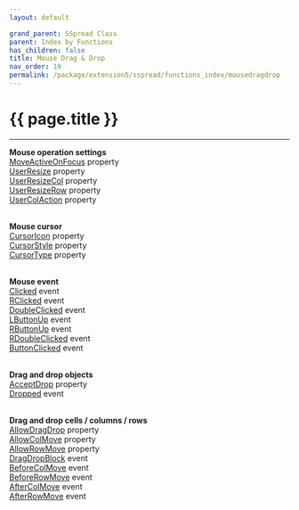 ```yaml
---
layout: default

grand_parent: SSpread Class
parent: Index by Functions
has_children: false
title: Mouse Drag & Drop
nav_order: 19
permalink: /package/extension5/sspread/functions_index/mousedragdrop
---
```

# {{ page.title }}
---

**Mouse operation settings**<br>
[MoveActiveOnFocus](/package/extension5/sspread/properties/moveactiveonfocus) property<br>
[UserResize](/package/extension5/sspread/properties/userresize) property<br>
[UserResizeCol](/package/extension5/sspread/properties/userresizecol) property<br>
[UserResizeRow](/package/extension5/sspread/properties/userresizerow) property<br>
[UserColAction](/package/extension5/sspread/properties/usercolaction) property<br><br>

**Mouse cursor**<br>
[CursorIcon](/package/extension5/sspread/properties/cursoricon) property<br>
[CursorStyle](/package/extension5/sspread/properties/cursorstyle) property<br>
[CursorType](/package/extension5/sspread/properties/cursortype) property<br><br>

**Mouse event**<br>
[Clicked](/package/extension5/sspread/events/clicked) event<br>
[RClicked](/package/extension5/sspread/events/rclicked) event<br>
[DoubleClicked](/package/extension5/sspread/events/doubleclicked) event<br>
[LButtonUp](/package/extension5/sspread/events/lbuttonup) event<br>
[RButtonUp](/package/extension5/sspread/events/rbuttonup) event<br>
[RDoubleClicked](/package/extension5/sspread/events/rdoubleclicked) event<br>
[ButtonClicked](/package/extension5/sspread/events/buttonclicked) event<br><br>

**Drag and drop objects**<br>
[AcceptDrop](/package/extension5/sspread/properties/acceptdrop) property<br>
[Dropped](/package/extension5/sspread/events/dropped) event<br><br>

**Drag and drop cells / columns / rows**<br>
[AllowDragDrop](/package/extension5/sspread/properties/allowdragdrop) property<br>
[AllowColMove](/package/extension5/sspread/properties/allowcolmove) property<br>
[AllowRowMove](/package/extension5/sspread/properties/allowrowmove) property<br>
[DragDropBlock](/package/extension5/sspread/events/dragdropblock) event<br>
[BeforeColMove](/package/extension5/sspread/events/beforecolmove) event<br>
[BeforeRowMove](/package/extension5/sspread/events/beforerowmove) event<br>
[AfterColMove](/package/extension5/sspread/events/aftercolmove) event<br>
[AfterRowMove](/package/extension5/sspread/events/afterrowmove) event<br><br>